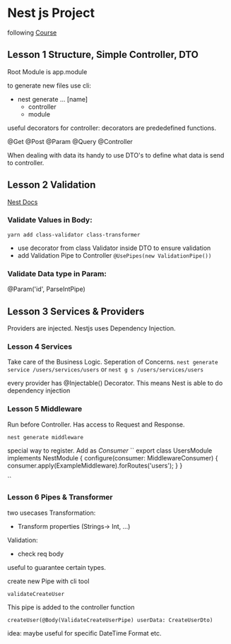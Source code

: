 # Nest js Project

following <a href="https://www.youtube.com/watch?v=xzu3QXwo1BU&ab_channel=AnsontheDeveloper">Course</a>

## Lesson 1 Structure, Simple Controller, DTO

Root Module is app.module

to generate new files use cli:

- nest generate ... [name]
  - controller
  - module

useful decorators for controller:
decorators are prededefined functions.

@Get
@Post
@Param
@Query
@Controller

When dealing with data its handy to use DTO's to define what data is send to controller.

## Lesson 2 Validation

<a href="https://docs.nestjs.com/techniques/validation">Nest Docs</a>

### Validate Values in Body:

`yarn add class-validator class-transformer`

- use decorator from class Validator inside DTO to ensure validation
- add Validation Pipe to Controller `@UsePipes(new ValidationPipe())`

### Validate Data type in Param:

@Param('id', ParseIntPipe)

## Lesson 3 Services & Providers

Providers are injected.
Nestjs uses Dependency Injection.

### Lesson 4 Services

Take care of the Business Logic.
Seperation of Concerns.
`nest generate service /users/services/users` or
`nest g s /users/services/users`

every provider has @Injectable() Decorator.
This means Nest is able to do dependency injection

### Lesson 5 Middleware

Run before Controller.
Has access to Request and Response.

`nest generate middleware`

special way to register. Add as _Consumer_
``
export class UsersModule implements NestModule {
configure(consumer: MiddlewareConsumer) {
consumer.apply(ExampleMiddleware).forRoutes('users');
}
}

``

### Lesson 6 Pipes & Transformer

two usecases
Transformation:

- Transform properties (Strings-> Int, ...)

Validation:

- check req body

useful to guarantee certain types.

create new Pipe with cli tool

`validateCreateUser`

This pipe is added to the controller function

`createUser(@Body(ValidateCreateUserPipe) userData: CreateUserDto)`

idea:
maybe useful for specific DateTime Format etc.
